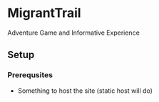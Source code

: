 # MigrantTrail
Adventure Game and Informative Experience

## Setup

### Prerequsites
- Something to host the site (static host will do)
